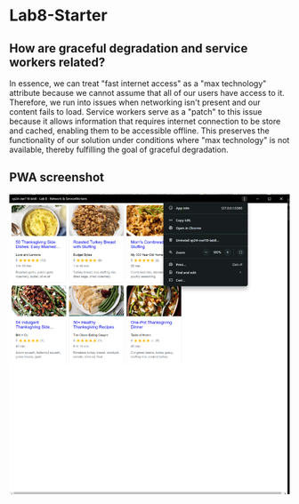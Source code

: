 # Lab8-Starter

## How are graceful degradation and service workers related?

In essence, we can treat "fast internet access" as a "max technology" attribute because we cannot assume that all of our users have access to it. Therefore, we run into issues when networking isn't present and our content fails to load. Service workers serve as a "patch" to this issue because it allows information that requires internet connection to be store and cached, enabling them to be accessible offline. This preserves the functionality of our solution under conditions where "max technology" is not available, thereby fulfilling the goal of graceful degradation.

## PWA screenshot

![Screenshot of Progressive Web App](pwa.png)